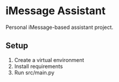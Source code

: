 # iMessage Assistant

Personal iMessage-based assistant project.

## Setup
1. Create a virtual environment
2. Install requirements
3. Run src/main.py

